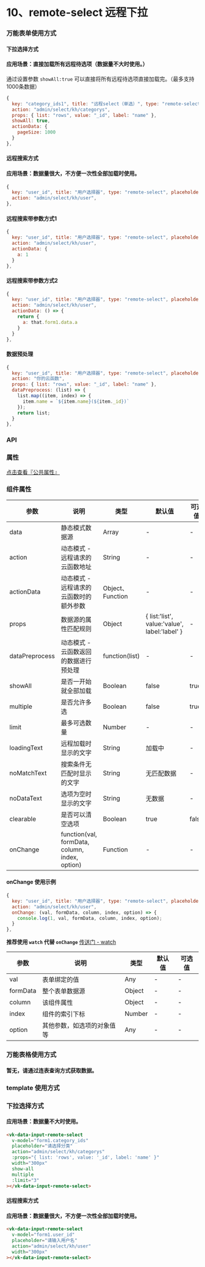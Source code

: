 # 10、remote-select 远程下拉

### 万能表单使用方式
#### 下拉选择方式
#### 应用场景：直接加载所有远程待选项（数据量不大时使用。）

通过设置参数 `showAll:true` 可以直接将所有远程待选项直接加载完。（最多支持1000条数据）

```js
{
  key: "category_ids1", title: "远程select（单选）", type: "remote-select", placeholder: "请选择分类",
  action: "admin/select/kh/categorys",
  props: { list: "rows", value: "_id", label: "name" },
  showAll: true,
  actionData: {
    pageSize: 1000
  }
},
```


#### 远程搜索方式
#### 应用场景：数据量很大，不方便一次性全部加载时使用。
```js
{
  key: "user_id", title: "用户选择器", type: "remote-select", placeholder: "请输入用户账号/昵称",
  action: "admin/select/kh/user",
},
```

#### 远程搜索带参数方式1
```js
{
  key: "user_id", title: "用户选择器", type: "remote-select", placeholder: "请输入用户账号/昵称",
  action: "admin/select/kh/user",
  actionData: {
    a: 1
  }
},
```

#### 远程搜索带参数方式2
```js
{
  key: "user_id", title: "用户选择器", type: "remote-select", placeholder: "请输入用户账号/昵称",
  action: "admin/select/kh/user",
  actionData: () => {
    return {
      a: that.form1.data.a
    }
  }
},
```
#### 数据预处理
```js
{
  key: "user_id", title: "用户选择器", type: "remote-select", placeholder: "请输入用户账号/昵称",
  action: "你的云函数",
  props: { list: "rows", value: "_id", label: "name" },
  dataPreprocess: (list) => {
    list.map((item, index) => {
      item.name = `${item.name}(${item._id})`
    });
    return list;
  }
},
```

### API

### 属性

[点击查看『公共属性』](https://vkdoc.fsq.pub/admin/components/0%E3%80%81public.html)

### 组件属性

| 参数             | 说明                           | 类型    | 默认值  | 可选值 |
|------------------|-------------------------------|---------|--------|-------|
| data            | 静态模式数据源 | Array  | - | -  |
| action          | 动态模式 - 远程请求的云函数地址 | String  | - | -  |
| actionData          | 动态模式 - 远程请求的云函数时的额外参数 | Object、Function  | - | -  |
| props          | 数据源的属性匹配规则 | Object  | { list:'list', value:'value', label:'label' } | - |
| dataPreprocess          | 动态模式 - 云函数返回的数据进行预处理 | function(list)  | - | -  |
| showAll           | 是否一开始就全部加载 | Boolean  | false | true  |
| multiple        | 是否允许多选 | Boolean  | false | true  |
| limit        | 最多可选数量 | Number  | - | -  |
| loadingText          | 远程加载时显示的文字 | String  | 加载中| -  |
| noMatchText          | 搜索条件无匹配时显示的文字 | String  | 无匹配数据| -  |
| noDataText          | 选项为空时显示的文字 | String  | 无数据| -  |
| clearable          | 是否可以清空选项 | Boolean  | true| false  |
| onChange          | function(val, formData, column, index, option) | Function  | -| -  |

#### onChange 使用示例
```js
{
  key: "user_id", title: "用户选择器", type: "remote-select", placeholder: "请输入用户账号/昵称",
  action: "admin/select/kh/user",
  onChange: (val, formData, column, index, option) => {
    console.log(1, val, formData, column, index, option);
  }
},
```

**推荐使用 `watch` 代替 `onChange`** [传送门 - watch](https://vkdoc.fsq.pub/admin/components/0%E3%80%81public.html#watch-%E7%9B%91%E5%90%AC)

| 参数             | 说明                           | 类型    | 默认值  | 可选值 |
|------------------|-------------------------------|---------|--------|-------|
| val            | 表单绑定的值 | Any  | - | -  |
| formData          | 整个表单数据源 | Object  | - | -  |
| column          | 该组件属性 | Object  | - | - |
| index           | 组件的索引下标 | Number  | - | -  |
| option        | 其他参数，如选项的对象值等 | Any  | - | -  |


### 万能表格使用方式

#### 暂无，请通过连表查询方式获取数据。


### template 使用方式
### 下拉选择方式
#### 应用场景：数据量不大时使用。
```html
<vk-data-input-remote-select
  v-model="form1.category_ids"
  placeholder="请选择分类"
  action="admin/select/kh/categorys"
  :props="{ list: 'rows', value: '_id', label: 'name' }"
  width="300px"
  show-all
  multiple
  :limit="3"
></vk-data-input-remote-select>
```
#### 远程搜索方式
#### 应用场景：数据量很大，不方便一次性全部加载时使用。
```html
<vk-data-input-remote-select
  v-model="form1.user_id"
  placeholder="请输入用户名"
  action="admin/select/kh/user"
  width="300px"
></vk-data-input-remote-select>
```

